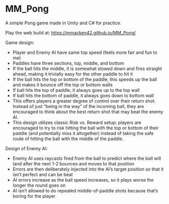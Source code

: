 # MM_Pong
A simple Pong game made in Unity and C# for practice.

Play the web build at: https://mmacken42.github.io/MM_Pong/

Game design:
- Player and Enemy AI have same top speed (feels more fair and fun to me)
- Paddles have three sections, top, middle, and bottom
- If the ball hits the middle, it is somewhat slowed down and fires straight ahead, making it trivially easy for the other paddle to hit it
- If the ball hits the top or bottom of the paddle, this speeds up the ball and makes it bounce off the top or bottom walls
- If ball hits the top of paddle, it always goes up to the top wall
- If ball hits the bottom of paddle, it always goes down to bottom wall
- This offers players a greater degree of control over their return shot. Instead of just “being in the way” of the incoming ball, they are encouraged to think about the best return shot that may beat the enemy AI.
- This design utilizes classic Risk vs. Reward setup: players are encouraged to try to risk hitting the ball with the top or bottom of their paddle (and potentially miss it altogether) instead of taking the safe route of hitting the ball with the middle of the paddle.

Design of Enemy AI:
- Enemy AI uses raycasts fired from the ball to predict where the ball will land after the next 1-2 bounces and moves to that position
- Errors are then deliberately injected into the AI’s target position so that it isn’t perfect and can be beat
- AI errors increase as the ball speed increases, so it plays worse the longer the round goes on
- AI isn’t allowed to do repeated middle-of-paddle shots because that’s boring for the player
